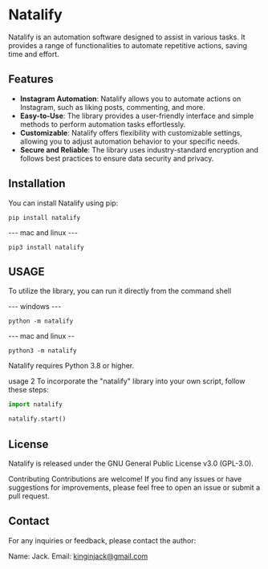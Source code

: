 # Natalify

Natalify is an automation software designed to assist in various tasks. It provides a range of functionalities to automate repetitive actions, saving time and effort.

## Features

- **Instagram Automation**: Natalify allows you to automate actions on Instagram, such as liking posts, commenting, and more.
- **Easy-to-Use**: The library provides a user-friendly interface and simple methods to perform automation tasks effortlessly.
- **Customizable**: Natalify offers flexibility with customizable settings, allowing you to adjust automation behavior to your specific needs.
- **Secure and Reliable**: The library uses industry-standard encryption and follows best practices to ensure data security and privacy.

## Installation

You can install Natalify using pip:

```shell
pip install natalify
```
--- mac and linux ---
```shell
pip3 install natalify
```

## USAGE

To utilize the library, you can run it directly from the command shell

 --- windows ---
```shell
python -m natalify 
```

--- mac and linux --

```shell
python3 -m natalify 
```

Natalify requires Python 3.8 or higher.

usage 2
To incorporate the "natalify" library into your own script, follow these steps:


```python
import natalify

natalify.start()

```

## License
Natalify is released under the GNU General Public License v3.0 (GPL-3.0).

Contributing
Contributions are welcome! If you find any issues or have suggestions for improvements, please feel free to open an issue or submit a pull request.

## Contact

For any inquiries or feedback, please contact the author:

Name: Jack.
Email: kinginjack@gmail.com